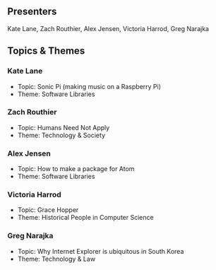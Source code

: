 ## Presenters

Kate Lane, Zach Routhier, Alex Jensen, Victoria Harrod, Greg Narajka

## Topics & Themes

### Kate Lane

* Topic: Sonic Pi (making music on a Raspberry Pi)
* Theme: Software Libraries

### Zach Routhier

* Topic: Humans Need Not Apply
* Theme: Technology & Society

### Alex Jensen

* Topic: How to make a package for Atom
* Theme: Software Libraries

### Victoria Harrod

* Topic: Grace Hopper
* Theme: Historical People in Computer Science

### Greg Narajka

* Topic: Why Internet Explorer is ubiquitous in South Korea
* Theme: Technology & Law
